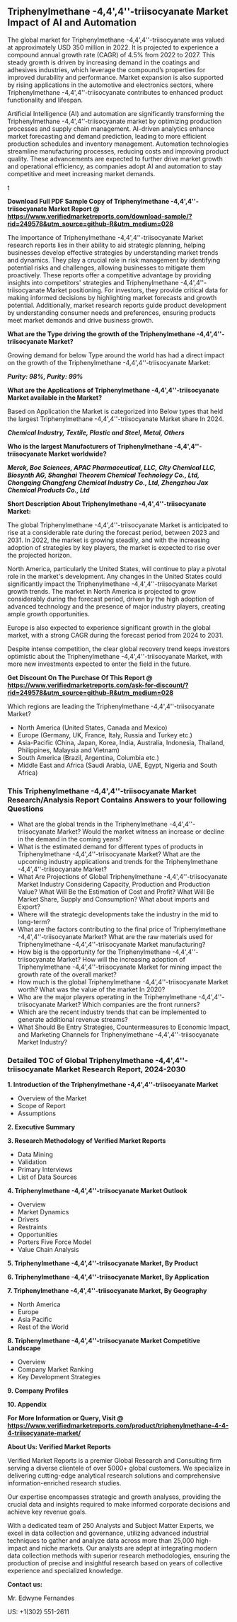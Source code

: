 <h2>Triphenylmethane -4,4',4''-triisocyanate Market Impact of AI and Automation</h2><p>The global market for Triphenylmethane -4,4',4''-triisocyanate was valued at approximately USD 350 million in 2022. It is projected to experience a compound annual growth rate (CAGR) of 4.5% from 2022 to 2027. This steady growth is driven by increasing demand in the coatings and adhesives industries, which leverage the compound’s properties for improved durability and performance. Market expansion is also supported by rising applications in the automotive and electronics sectors, where Triphenylmethane -4,4',4''-triisocyanate contributes to enhanced product functionality and lifespan.</p><p>Artificial Intelligence (AI) and automation are significantly transforming the Triphenylmethane -4,4',4''-triisocyanate market by optimizing production processes and supply chain management. AI-driven analytics enhance market forecasting and demand prediction, leading to more efficient production schedules and inventory management. Automation technologies streamline manufacturing processes, reducing costs and improving product quality. These advancements are expected to further drive market growth and operational efficiency, as companies adopt AI and automation to stay competitive and meet increasing market demands.</p>t</p><p id="" class=""><strong>Download Full PDF Sample Copy of Triphenylmethane -4,4',4''-triisocyanate Market Report @ <a href="https://www.verifiedmarketreports.com/download-sample/?rid=249578&utm_source=github-R&utm_medium=028" target="_blank">https://www.verifiedmarketreports.com/download-sample/?rid=249578&utm_source=github-R&utm_medium=028</a></strong></p><p>The importance of&nbsp;Triphenylmethane -4,4',4''-triisocyanate Market research reports lies in their ability to aid strategic planning, helping businesses develop effective strategies by understanding market trends and dynamics. They play a crucial role in risk management by identifying potential risks and challenges, allowing businesses to mitigate them proactively. These reports offer a competitive advantage by providing insights into competitors' strategies and Triphenylmethane -4,4',4''-triisocyanate Market positioning. For investors, they provide critical data for making informed decisions by highlighting market forecasts and growth potential. Additionally, market research reports guide product development by understanding consumer needs and preferences, ensuring products meet market demands and drive business growth.</p><p><strong>What are the&nbsp;Type driving the growth of the Triphenylmethane -4,4',4''-triisocyanate Market?</strong></p><p id="" class="">Growing demand for below Type around the world has had a direct impact on the growth of the Triphenylmethane -4,4',4''-triisocyanate Market:</p><em><strong>Purity: 98%, Purity: 99%</strong></em></p><strong>What are the&nbsp;Applications&nbsp;of Triphenylmethane -4,4',4''-triisocyanate Market available in the Market?</strong></p><p id="" class="">Based on Application the Market is categorized into Below types that held the largest Triphenylmethane -4,4',4''-triisocyanate Market share In 2024.</p><em><strong>Chemical Industry, Textile, Plastic and Steel, Metal, Others</strong></em></p><strong>Who is the largest Manufacturers of Triphenylmethane -4,4',4''-triisocyanate Market worldwide?</strong></p><p><em><strong>Merck, Boc Sciences, APAC Pharmaceutical, LLC, City Chemical LLC, Biosynth AG, Shanghai Theorem Chemical Technology Co., Ltd, Chongqing Changfeng Chemical Industry Co., Ltd, Zhengzhou Jax Chemical Products Co., Ltd</strong></em></p><p id="" class=""><strong>Short Description About Triphenylmethane -4,4',4''-triisocyanate Market:</strong></p><p>The global Triphenylmethane -4,4',4''-triisocyanate Market is anticipated to rise at a considerable rate during the forecast period, between 2023 and 2031. In 2022, the market is growing steadily, and with the increasing adoption of strategies by key players, the market is expected to rise over the projected horizon.</p><p>North America, particularly the United States, will continue to play a pivotal role in the market's development. Any changes in the United States could significantly impact the Triphenylmethane -4,4',4''-triisocyanate Market growth trends. The market in North America is projected to grow considerably during the forecast period, driven by the high adoption of advanced technology and the presence of major industry players, creating ample growth opportunities.</p><p>Europe is also expected to experience significant growth in the global market, with a strong CAGR during the forecast period from 2024 to 2031.</p><p>Despite intense competition, the clear global recovery trend keeps investors optimistic about the Triphenylmethane -4,4',4''-triisocyanate Market, with more new investments expected to enter the field in the future.</p><p id="" class=""><strong>Get Discount On The Purchase Of This Report @ <a href="https://www.verifiedmarketreports.com/ask-for-discount/?rid=249578&utm_source=github-R&utm_medium=028" target="_blank">https://www.verifiedmarketreports.com/ask-for-discount/?rid=249578&utm_source=github-R&utm_medium=028</a></strong></p>Which regions are leading the Triphenylmethane -4,4',4''-triisocyanate Market?</p><ul><li>North America (United States, Canada and Mexico)</li><li>Europe (Germany, UK, France, Italy, Russia and Turkey etc.)</li><li>Asia-Pacific (China, Japan, Korea, India, Australia, Indonesia, Thailand, Philippines, Malaysia and Vietnam)</li><li>South America (Brazil, Argentina, Columbia etc.)</li><li>Middle East and Africa (Saudi Arabia, UAE, Egypt, Nigeria and South Africa)</li></ul><h3 id="" class="">This Triphenylmethane -4,4',4''-triisocyanate Market Research/Analysis Report Contains Answers to your following Questions</h3><ul><li>What are the global trends in the Triphenylmethane -4,4',4''-triisocyanate Market? Would the market witness an increase or decline in the demand in the coming years?</li><li>What is the estimated demand for different types of products in Triphenylmethane -4,4',4''-triisocyanate Market? What are the upcoming industry applications and trends for the Triphenylmethane -4,4',4''-triisocyanate Market?</li><li>What Are Projections of Global Triphenylmethane -4,4',4''-triisocyanate Market Industry Considering Capacity, Production and Production Value? What Will Be the Estimation of Cost and Profit? What Will Be Market Share, Supply and Consumption? What about imports and Export?</li><li>Where will the strategic developments take the industry in the mid to long-term?</li><li>What are the factors contributing to the final price of Triphenylmethane -4,4',4''-triisocyanate Market? What are the raw materials used for Triphenylmethane -4,4',4''-triisocyanate Market manufacturing?</li><li>How big is the opportunity for the Triphenylmethane -4,4',4''-triisocyanate Market? How will the increasing adoption of Triphenylmethane -4,4',4''-triisocyanate Market for mining impact the growth rate of the overall market?</li><li>How much is the global Triphenylmethane -4,4',4''-triisocyanate Market worth? What was the value of the market In 2020?</li><li>Who are the major players operating in the Triphenylmethane -4,4',4''-triisocyanate Market? Which companies are the front runners?</li><li>Which are the recent industry trends that can be implemented to generate additional revenue streams?</li><li>What Should Be Entry Strategies, Countermeasures to Economic Impact, and Marketing Channels for Triphenylmethane -4,4',4''-triisocyanate Market Industry?</li></ul><h3 id="" class="">Detailed TOC of Global Triphenylmethane -4,4',4''-triisocyanate Market Research Report, 2024-2030</h3><p id="" class=""><strong>1. Introduction of the Triphenylmethane -4,4',4''-triisocyanate Market</strong></p><ul><li>Overview of the Market</li><li>Scope of Report</li><li>Assumptions</li></ul><p id="" class=""><strong>2. Executive Summary</strong></p><p id="" class=""><strong>3. Research Methodology of Verified Market Reports</strong></p><ul><li>Data Mining</li><li>Validation</li><li>Primary Interviews</li><li>List of Data Sources</li></ul><p id="" class=""><strong>4. Triphenylmethane -4,4',4''-triisocyanate Market Outlook</strong></p><ul><li>Overview</li><li>Market Dynamics</li><li>Drivers</li><li>Restraints</li><li>Opportunities</li><li>Porters Five Force Model</li><li>Value Chain Analysis</li></ul><p id="" class=""><strong>5. Triphenylmethane -4,4',4''-triisocyanate Market, By Product</strong></p><p id="" class=""><strong>6. Triphenylmethane -4,4',4''-triisocyanate Market, By Application</strong></p><p id="" class=""><strong>7. Triphenylmethane -4,4',4''-triisocyanate Market, By Geography</strong></p><ul><li>North America</li><li>Europe</li><li>Asia Pacific</li><li>Rest of the World</li></ul><p id="" class=""><strong>8. Triphenylmethane -4,4',4''-triisocyanate Market Competitive Landscape</strong></p><ul><li>Overview</li><li>Company Market Ranking</li><li>Key Development Strategies</li></ul><p id="" class=""><strong>9. Company Profiles</strong></p><p id="" class=""><strong>10. Appendix</strong></p><p id="" class=""><strong>For More Information or Query, Visit @ <a href="https://www.verifiedmarketreports.com/product/triphenylmethane-4-4-4-triisocyanate-market/" target="_blank">https://www.verifiedmarketreports.com/product/triphenylmethane-4-4-4-triisocyanate-market/</a></strong></p><p id="" class=""><strong>About Us: Verified Market Reports</strong></p><p id="" class="">Verified Market Reports is a premier Global Research and Consulting firm serving a diverse clientele of over 5000+ global customers. We specialize in delivering cutting-edge analytical research solutions and comprehensive information-enriched research studies.</p><p id="" class="">Our expertise encompasses strategic and growth analyses, providing the crucial data and insights required to make informed corporate decisions and achieve key revenue goals.</p><p id="" class="">With a dedicated team of 250 Analysts and Subject Matter Experts, we excel in data collection and governance, utilizing advanced industrial techniques to gather and analyze data across more than 25,000 high-impact and niche markets. Our analysts are adept at integrating modern data collection methods with superior research methodologies, ensuring the production of precise and insightful research based on years of collective experience and specialized knowledge.</p><p id="" class=""><strong>Contact us:</strong></p><p id="" class="">Mr. Edwyne Fernandes</p><p id="" class="">US: +1(302) 551-2611</p>